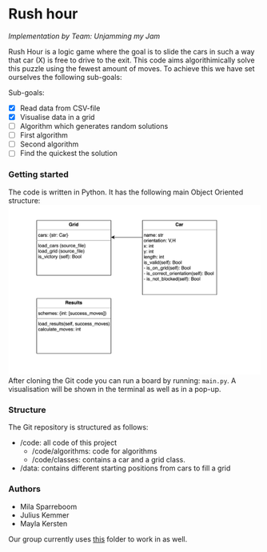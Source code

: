 # Rush hour 

<i>Implementation by Team: Unjamming my Jam</i>

Rush Hour is a logic game where the goal is to slide the cars in such a way that car (X) is free to drive to the exit. 
This code aims algorithimically solve this puzzle using the fewest amount of moves. To achieve this we have set ourselves the following sub-goals:

Sub-goals:
- [x] Read data from CSV-file
- [x] Visualise data in a grid
- [ ] Algorithm which generates random solutions
- [ ] First algorithm 
- [ ] Second algorithm
- [ ] Find the quickest the solution

### Getting started
The code is written in Python. It has the following main Object Oriented structure:
![UX diagram](doc/ux_diagram.png)
After cloning the Git code you can run a board by running:
```main.py```. A visualisation will be shown in the terminal as well as in a pop-up.

### Structure
The Git repository is structured as follows:
* /code: all code of this project
    * /code/algorithms: code for algorithms
    * /code/classes: contains a car and a grid class.
* /data: contains different starting positions from cars to fill a grid


### Authors
* Mila Sparreboom
* Julius Kemmer
* Mayla Kersten

Our group currently uses [this](https://drive.google.com/drive/folders/1weqj6__kEpObx-_6V2E9ijmGJZKb-iqt) folder to work in as well.

